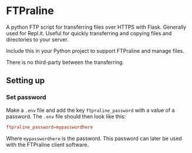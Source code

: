 # FTPraline
A python FTP script for transferring files over HTTPS with Flask.
Generally used for Repl.it.
Useful for quickly transferring and copying files and directories to your server.

Include this in your Python project to support FTPraline and manage files.

There is no third-party between the transferring.

## Setting up
### Set password
Make a `.env` file and add the key `ftpraline_password` with a value of a password.
The `.env` file should then look like this:
```toml
ftpraline_password=mypasswordhere
```
Where `mypasswordhere` is the password.
This password can later be used with the FTPraline client software.
